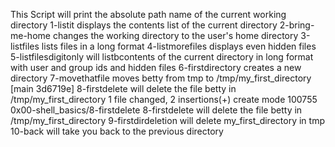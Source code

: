This Script will print the absolute path name of the current working directory
1-listit displays the contents list of the current directory
2-bring-me-home changes the working directory to the user's home directory
3-listfiles lists files in a long format
4-listmorefiles displays even hidden files
5-listfilesdigitonly will listbcontents of the current directory in long format with user and group ids and hidden files
6-firstdirectory creates a new directory
7-movethatfile moves betty from tmp to /tmp/my_first_directory
[main 3d6719e] 8-firstdelete will delete the file betty in /tmp/my_first_directory
 1 file changed, 2 insertions(+)
 create mode 100755 0x00-shell_basics/8-firstdelete
8-firstdelete will delete the file betty in /tmp/my_first_directory
9-firstdirdeletion will delete my_first_directory in tmp
10-back will take you back to the previous directory
